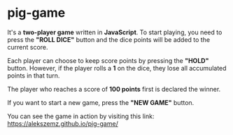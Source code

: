 # pig-game

<p>It's a <strong>two-player game</strong> written in <strong>JavaScript</strong>. To start playing, you need to press the <strong>"ROLL DICE"</strong> button and the dice points will be added to the current score. </p>
<p>Each player can choose to keep score points by pressing the <strong>"HOLD"</strong> button. However, if the player rolls a <strong>1</strong> on the dice, they lose all accumulated points in that turn. </p>
<p>The player who reaches a score of <strong>100 points</strong> first is declared the winner. </p>
<p>If you want to start a new game, press the <strong>"NEW GAME"</strong> button. </p>
<p>You can see the game in action by visiting this link: <a href="https://alekszemz.github.io/pig-game/">https://alekszemz.github.io/pig-game/</a> </p>
